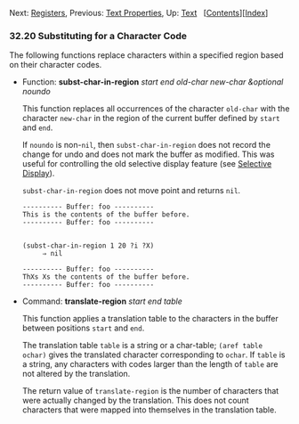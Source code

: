 <!-- This is the GNU Emacs Lisp Reference Manual
corresponding to Emacs version 27.2.

Copyright (C) 1990-1996, 1998-2021 Free Software Foundation,
Inc.

Permission is granted to copy, distribute and/or modify this document
under the terms of the GNU Free Documentation License, Version 1.3 or
any later version published by the Free Software Foundation; with the
Invariant Sections being "GNU General Public License," with the
Front-Cover Texts being "A GNU Manual," and with the Back-Cover
Texts as in (a) below.  A copy of the license is included in the
section entitled "GNU Free Documentation License."

(a) The FSF's Back-Cover Text is: "You have the freedom to copy and
modify this GNU manual.  Buying copies from the FSF supports it in
developing GNU and promoting software freedom." -->

<!-- Created by GNU Texinfo 6.7, http://www.gnu.org/software/texinfo/ -->

Next: [Registers](Registers.html), Previous: [Text Properties](Text-Properties.html), Up: [Text](Text.html)   \[[Contents](index.html#SEC_Contents "Table of contents")]\[[Index](Index.html "Index")]

### 32.20 Substituting for a Character Code

The following functions replace characters within a specified region based on their character codes.

*   Function: **subst-char-in-region** *start end old-char new-char \&optional noundo*

    This function replaces all occurrences of the character `old-char` with the character `new-char` in the region of the current buffer defined by `start` and `end`.

    If `noundo` is non-`nil`, then `subst-char-in-region` does not record the change for undo and does not mark the buffer as modified. This was useful for controlling the old selective display feature (see [Selective Display](Selective-Display.html)).

    `subst-char-in-region` does not move point and returns `nil`.

        ---------- Buffer: foo ----------
        This is the contents of the buffer before.
        ---------- Buffer: foo ----------

    ```
    ```

        (subst-char-in-region 1 20 ?i ?X)
             ⇒ nil

        ---------- Buffer: foo ----------
        ThXs Xs the contents of the buffer before.
        ---------- Buffer: foo ----------

<!---->

*   Command: **translate-region** *start end table*

    This function applies a translation table to the characters in the buffer between positions `start` and `end`.

    The translation table `table` is a string or a char-table; `(aref table ochar)` gives the translated character corresponding to `ochar`. If `table` is a string, any characters with codes larger than the length of `table` are not altered by the translation.

    The return value of `translate-region` is the number of characters that were actually changed by the translation. This does not count characters that were mapped into themselves in the translation table.
